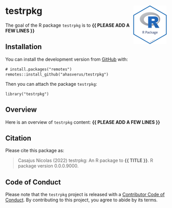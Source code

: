 <!-- README.md is generated from README.Rmd. Please edit that file -->

# testrpkg <img src="man/figures/package-sticker.png" align="right" style="float:right; height:120px;"/>

<!-- badges: start -->
<!-- badges: end -->

The goal of the R package `testrpkg` is to **{{ PLEASE ADD A FEW LINES
}}**

## Installation

You can install the development version from
[GitHub](https://github.com/) with:

    # install.packages("remotes")
    remotes::install_github("ahasverus/testrpkg")

Then you can attach the package `testrpkg`:

    library("testrpkg")

## Overview

Here is an overview of `testrpkg` content: **{{ PLEASE ADD A FEW LINES
}}**

## Citation

Please cite this package as:

> Casajus Nicolas (2022) testrpkg: An R package to **{{ TITLE }}**. R
> package version 0.0.0.9000.

## Code of Conduct

Please note that the `testrpkg` project is released with a [Contributor
Code of
Conduct](https://contributor-covenant.org/version/2/0/CODE_OF_CONDUCT.html).
By contributing to this project, you agree to abide by its terms.
